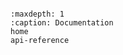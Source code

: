 ```{include} ../README.md
```

```{toctree}
:maxdepth: 1
:caption: Documentation
home
api-reference
```
